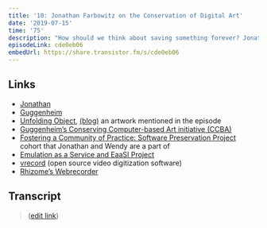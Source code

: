 ```yaml
---
title: '10: Jonathan Farbowitz on the Conservation of Digital Art'
date: '2019-07-15'
time: '75'
description: "How should we think about saving something forever? Jonathan Farbowitz (Guggenheim) continues the on-going discussion of software preservation with Henry in talking about the goals of museums, the hard (and maybe impossible) task of keeping something intact, the norms and steps of conservation, comparing physical and digital artwork, the importance of authors in conserving a piece, emulation vs. language porting (rewrites), a discussion about an art's "dependencies", possibly adding automated testing, and deprecations/breakages in environments/standards."
episodeLink: cde0eb06
embedUrl: https://share.transistor.fm/s/cde0eb06
---
```


## Links

- [Jonathan](https://twitter.com/jfarbowitz)
- [Guggenheim](https://twitter.com/Guggenheim)
- [Unfolding Object](http://unfoldingobject.guggenheim.org), [(blog)](https://www.guggenheim.org/blogs/checklist/the-guggenheim-restores-john-f-simon-jr-early-web-artwork-unfolding-object) an artwork mentioned in the episode
- [Guggenheim’s Conserving Computer-based Art initiative (CCBA)
](https://www.guggenheim.org/blogs/checklist/how-the-guggenheim-and-nyu-are-conserving-computer-based-art-part-1)
- [Fostering a Community of Practice: Software Preservation Project](https://www.softwarepreservationnetwork.org/fcop/
) cohort that Jonathan and Wendy are a part of
- [Emulation as a Service and EaaSI Project](https://www.softwarepreservationnetwork.org/eaasi)
- [vrecord](https://github.com/amiaopensource/vrecord
) (open source video digitization software)
- [Rhizome’s Webrecorder](https://webrecorder.io)

## Transcript

> ([edit link](https://github.com/hzoo/maintainersanonymous.com/edit/master/src/pages/conservation.md))
